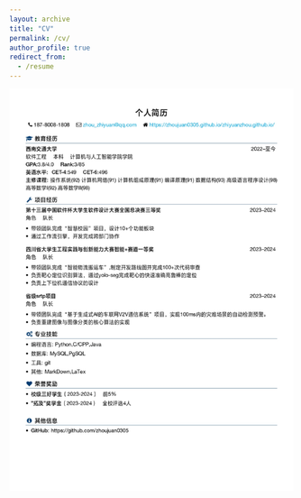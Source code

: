 ```yaml
---
layout: archive
title: "CV"
permalink: /cv/
author_profile: true
redirect_from:
  - /resume
---
```


![cv](../assets/cv/cv_1.png)
